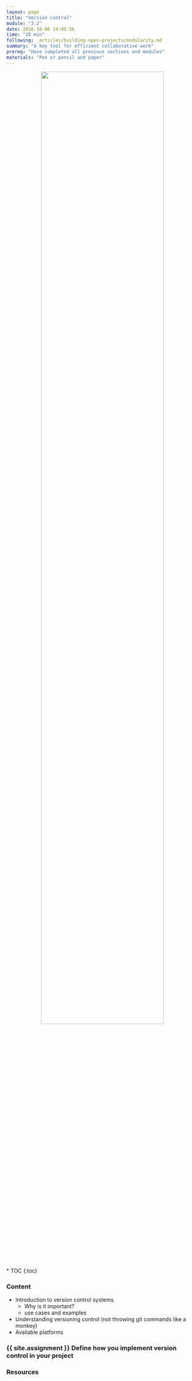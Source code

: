 ```yaml
---
layout: page
title: "Version control"
module: "3.2"
date: 2016-10-06 14:05:56
time: "20 min"
following: _articles/building-open-projects/modularity.md
summary: "A key tool for efficient collaborative work"
prereq: "Have completed all previous sections and modules"
materials: "Pen or pencil and paper"
---
```

<p align="center">
<img src="https://raw.githubusercontent.com/ohwmakers/OHM-curriculum/gh-pages/img/work_in_progress_banner.svg" width="80%"/>
</p>
* TOC
{:toc}

### Content

- Introduction to version control systems
  - Why is it important?
  - use cases and examples
- Understanding versioning control (not throwing git commands like a monkey)
- Available platforms

### {{ site.assignment }} Define how you implement version control in your project

### Resources

